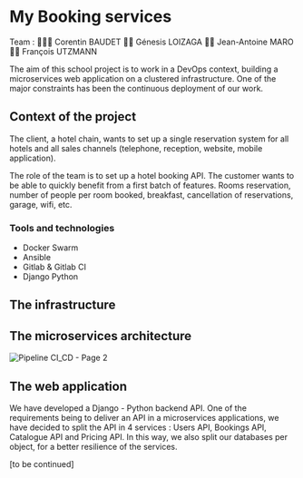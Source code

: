 # My Booking services
Team :
👨🏼‍🦱 Corentin BAUDET
👩🏻 Génesis LOIZAGA
👦🏻 Jean-Antoine MARO
🧔🏻 François UTZMANN

The aim of this school project is to work in a DevOps context, building a microservices web application on a clustered infrastructure. One of the major constraints has been the continuous deployment of our work.

## Context of the project
The client, a hotel chain, wants to set up a single reservation system for all hotels and all sales channels (telephone, reception, website, mobile application).

The role of the team is to set up a hotel booking API. The customer wants to be able to quickly benefit from a first batch of features. Rooms reservation, number of people per room booked, breakfast, cancellation of reservations, garage, wifi, etc.

### Tools and technologies
- Docker Swarm
- Ansible
- Gitlab & Gitlab CI
- Django Python

## The infrastructure


## The microservices architecture

![Pipeline CI_CD - Page 2](https://github.com/Academic-Research-Projects/my-booking-services/assets/61324708/228a52ab-d285-432e-b227-6749ca201af3)


## The web application
We have developed a Django - Python backend API. One of the requirements being to deliver an API in a microservices applications, we have decided to split the API in 4 services : Users API, Bookings API, Catalogue API and Pricing API. In this way, we also split our databases per object, for a better resilience of the services.

[to be continued]
